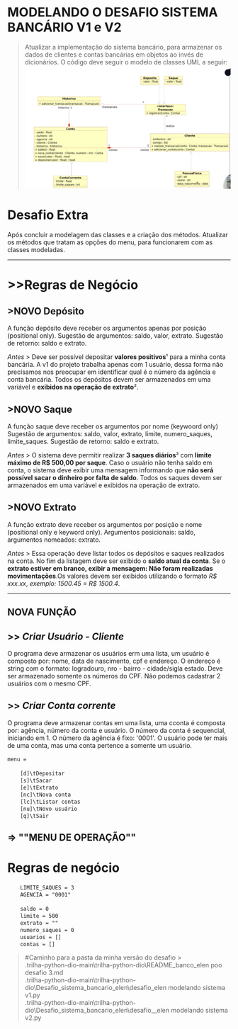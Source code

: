 # MODELANDO O DESAFIO SISTEMA BANCÁRIO V1 e V2


>Atualizar a implementação do sistema bancário, para armazenar os dados de clientes e contas bancárias em objetos ao invés de dicionários. O código deve seguir o modelo de classes UML a seguir:
![diagrama do modelo UML sistema bancário](<modelando oo sistema bancario .png>)


# Desafio Extra
Após concluir a modelagem das classes e a criação dos métodos. Atualizar os métodos que tratam as opções do menu, para funcionarem com as classes modeladas. 

_______________________________

# >>Regras de Negócio

## >**NOVO Depósito**
A função depósito deve receber os argumentos apenas por posição (positional only). Sugestão de argumentos: saldo, valor, extrato. Sugestão de retorno: saldo e extrato.

*Antes* > Deve ser possível depositar **valores positivos**¹ para a minha conta bancária. A v1 do projeto trabalha apenas com 1 usuário, dessa forma não precisamos nos preocupar em identificar qual é o número da agência e conta bancária. Todos os depósitos devem ser armazenados em uma variável e **exibidos na operação de extrato**².<br>

## >**NOVO Saque**

A função saque deve receber os argumentos por nome (keywoord only) Sugestão de argumentos: saldo, valor, extrato, limite, numero_saques, limite_saques. Sugestão de retorno: saldo e extrato.

*Antes* > O sistema deve permitir realizar **3 saques diários**³ com **limite máximo de R$ 500,00 por saque**. Caso o usuário não tenha saldo em conta, o sistema deve exibir uma mensagem informando que **não será possível sacar o dinheiro por falta de saldo**. Todos os saques devem ser armazenados em uma variável e exibidos na operação de extrato.<br>

## >**NOVO Extrato**
A função extrato deve receber os argumentos por posição e nome (positional only e keyword only). Argumentos posicionais: saldo, argumentos nomeados: extrato.

*Antes* > Essa operação deve listar todos os depósitos e saques realizados na conta. No fim da listagem deve ser exibido o **saldo atual da conta**. Se o **extrato estiver em branco, exibir a mensagem: Não foram realizadas movimentações**.Os valores devem ser exibidos utilizando o formato *R$ xxx.xx*, *exemplo: 1500.45 = R$ 1500.4*.


____________________________

## NOVA FUNÇÃO

## >> *Criar Usuário - Cliente* 
O programa deve armazenar os usuários erm uma lista, um usuário é composto por: nome, data de nascimento, cpf e endereço. O endereço é string com o formato: logradouro, nro - bairro - cidade/sigla estado. Deve ser armazenado somente os números do CPF. Não podemos cadastrar 2 usuários com o mesmo CPF.


## >> *Criar Conta corrente* 
O programa deve armazenar contas em uma lista, uma cconta é composta por: agência, número da conta e usuário. O número da conta é sequencial, iniciando em 1. O número da agência é fixo: '0001'. O usuário pode ter mais de uma conta, mas uma conta pertence a somente um usuário.

```
menu =

    [d]\tDepositar
    [s]\tSacar
    [e]\tExtrato
    [nc]\tNova conta
    [lc]\tListar contas
    [nu]\tNovo usuário
    [q]\tSair
```


## => ""MENU DE OPERAÇÃO""
# Regras de negócio 
```
    LIMITE_SAQUES = 3
    AGENCIA = "0001"

    saldo = 0
    limite = 500
    extrato = ""
    numero_saques = 0
    usuarios = []
    contas = []
```

> #Caminho para a pasta da minha versão do desafio > <br>
.trilha-python-dio-main\trilha-python-dio\README_banco_elen poo desafio 3.md <br>
.trilha-python-dio-main\trilha-python-dio\Desafio_sistema_bancario_elen\desafio_elen modelando sistema v1.py<br>
.trilha-python-dio-main\trilha-python-dio\Desafio_sistema_bancario_elen\desafio__elen modelando sistema v2.py<br>

